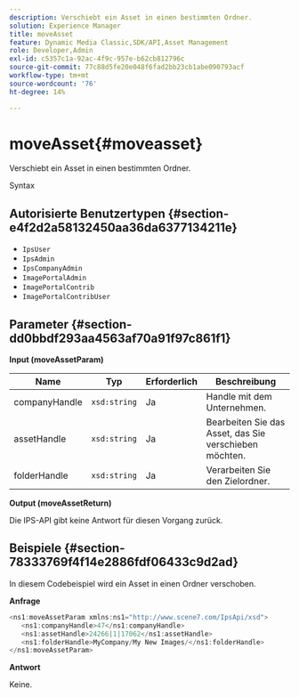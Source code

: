 ```yaml
---
description: Verschiebt ein Asset in einen bestimmten Ordner.
solution: Experience Manager
title: moveAsset
feature: Dynamic Media Classic,SDK/API,Asset Management
role: Developer,Admin
exl-id: c5357c1a-92ac-4f9c-957e-b62cb812796c
source-git-commit: 77c88d5fe20e048f6fad2bb23cb1abe090793acf
workflow-type: tm+mt
source-wordcount: '76'
ht-degree: 14%

---
```


# moveAsset{#moveasset}

Verschiebt ein Asset in einen bestimmten Ordner.

Syntax

## Autorisierte Benutzertypen {#section-e4f2d2a58132450aa36da6377134211e}

* `IpsUser`
* `IpsAdmin`
* `IpsCompanyAdmin`
* `ImagePortalAdmin`
* `ImagePortalContrib`
* `ImagePortalContribUser`

## Parameter {#section-dd0bbdf293aa4563af70a91f97c861f1}

**Input (moveAssetParam)**

| Name | Typ | Erforderlich | Beschreibung |
|---|---|---|---|
| companyHandle | `xsd:string` | Ja | Handle mit dem Unternehmen. |
| assetHandle | `xsd:string` | Ja | Bearbeiten Sie das Asset, das Sie verschieben möchten. |
| folderHandle | `xsd:string` | Ja | Verarbeiten Sie den Zielordner. |

**Output (moveAssetReturn)**

Die IPS-API gibt keine Antwort für diesen Vorgang zurück.

## Beispiele {#section-78333769f4f14e2886fdf06433c9d2ad}

In diesem Codebeispiel wird ein Asset in einen Ordner verschoben.

**Anfrage**

```java
<ns1:moveAssetParam xmlns:ns1="http://www.scene7.com/IpsApi/xsd">
   <ns1:companyHandle>47</ns1:companyHandle>
   <ns1:assetHandle>24266|1|17062</ns1:assetHandle>
   <ns1:folderHandle>MyCompany/My New Images/</ns1:folderHandle>
</ns1:moveAssetParam>
```

**Antwort**

Keine.

